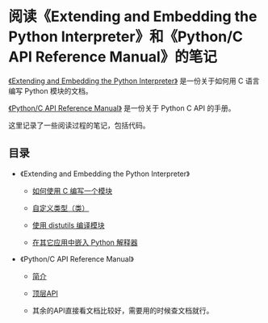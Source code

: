 # 阅读《Extending and Embedding the Python Interpreter》和《Python/C API Reference Manual》的笔记

[《Extending and Embedding the Python Interpreter》](https://docs.python.org/2.7/extending/index.html) 是一份关于如何用 C 语言编写 Python 模块的文档。

[《Python/C API Reference Manual》](https://docs.python.org/2.7/c-api/index.html) 是一份关于 Python C API 的手册。

这里记录了一些阅读过程的笔记，包括代码。

## 目录

- 《Extending and Embedding the Python Interpreter》

    - [如何使用 C 编写一个模块](extending_and_embedding/extending_python_with_c)

    - [自定义类型（类）](extending_and_embedding/define_new_type)

    - [使用 distutils 编译模块](extending_and_embedding/building_c_extensions_with_distutils)

    - [在其它应用中嵌入 Python 解释器](extending_and_embedding/embendding_python_in_another_application)

- 《Python/C API Reference Manual》

    - [简介](c_api/intro)
    
    - [顶层API](c_api/the_very_high_level_layer)
    
    - 其余的API直接看文档比较好，需要用的时候查文档就行。